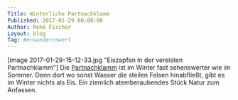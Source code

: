 ```yaml
---
Title: Winterliche Partnachklamm
Published: 2017-01-29 00:00:00
Author: René Fischer
Layout: blog
Tag: #erwandernswert
---
```

[image 2017-01-29-15-12-33.jpg "Eiszapfen in der vereisten Partnachklamm"]
Die [Partnachklamm](https://de.wikipedia.org/wiki/Partnachklamm) ist im Winter fast sehenswerter wie im Sommer. Denn dort wo sonst Wasser die steilen Felsen hinabfließt, gibt es im Winter nichts als Eis. Ein ziemlich atemberaubendes Stück Natur zum Anfassen.
